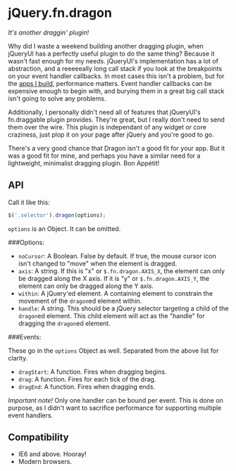 # jQuery.fn.dragon

*It's another draggin' plugin!*

Why did I waste a weekend building another dragging plugin, when jQueryUI has a perfectly useful plugin to do the same thing?  Because it wasn't fast enough for my needs.  jQueryUI's implementation has a lot of abstraction, and a reeeeeally long call stack if you look at the breakpoints on your event handler callbacks.  In most cases this isn't a problem, but for the [apps I build](https://github.com/jeremyckahn/stylie), performance matters.  Event handler callbacks can be expensive enough to begin with, and burying them in a great big call stack isn't going to solve any problems.

Additionally, I personally didn't need all of features that jQueryUI's fn.draggable plugin provides.  They're great, but I really don't need to send them over the wire.  This plugin is independant of any widget or core craziness, just plop it on your page after jQuery and you're good to go.

There's a very good chance that Dragon isn't a good fit for your app.  But it was a good fit for mine, and perhaps you have a similar need for a lightweight, minimalist dragging plugin.  Bon Appétit!

## API

Call it like this:

````javascript
$('.selector').dragon(options);
````

`options` is an Object.  It can be omitted.

###Options:

  * `noCursor`: A Boolean.  False by default.  If true, the mouse cursor icon isn't changed to "move" when the element is dragged.
  * `axis`: A string.  If this is "x" or `$.fn.dragon.AXIS_X`, the element can only be dragged along the X axis.  If it is "y" or `$.fn.dragon.AXIS_Y`, the element can only be dragged along the Y axis.
  * `within`: A jQuery'ed element.  A containing element to constrain the movement of the `dragon`ed element within.
  * `handle`: A string.  This should be a jQuery selector targeting a child of the `dragon`ed element.  This child element will act as the "handle" for dragging the `dragon`ed element.

###Events:

These go in the `options` Object as well.  Separated from the above list for clarity.

  * `dragStart`: A function.  Fires when dragging begins.
  * `drag`: A function.  Fires for each tick of the drag.
  * `dragEnd`: A function.  Fires when dragging ends.

_Important note!_ Only one handler can be bound per event.  This is done on purpose, as I didn't want to sacrifice performance for supporting multiple event handlers.

## Compatibility

  * IE6 and above.  Hooray!
  * Modern browsers.
